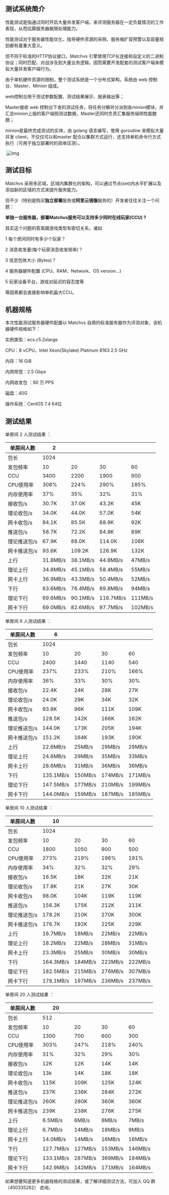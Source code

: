 

## 测试系统简介

性能测试是指通过同时开启大量并发客户端，来评测服务器在一定负载情况的工作表现，从而估算服务器极限处理能力。

性能测试对于服务器性能优化、指导硬件资源的采购、服务缩扩容预警以及容量规划都有着重大意义。

但不同于标准的HTTP协议接口，Matchvs 引擎使用TCP长连接和自定义的二进制协议；同时匹配、对战涉及到大量业务逻辑，因而需要开发配套的测试客户端来模拟大量并发客户端行为。

由于单机硬件资源的限制，整个测试系统是一个分布式架构，系统由 web 控制台、Master、Minion 组成。

web控制台用于测试参数配置，测试结果展示、报表输出等；

Master接收 web 控制台下发的测试任务，将任务分解并分派到各minion模块，并汇总minion上报的客户端侧测试数据，Master还同时负责汇集服务端侧性能数据；

minion是最终完成测试的实体，由 golang 语言编写，使用 goroutine 来模拟大量并发 client，不仅仅可以和master 配合以集群方式运行，还支持单机命令行方式执行（可用于独立部署时的简单压测）。

​	![img](http://imgs.Matchvs.com/static/MatchvsArchitecture/performance.png)

 

## 测试目标

Matchvs 采用多区域，区域内集群化的架构，可以通过节点(set)内水平扩展以及添加新的区域的方式来提升服务能力。

但不少（特别是购买**独立部署**服务或**阿里云镜像**服务的）开发者往往关注一个问题：

**单独一台服务器，部署Matchvs服务可以支持多少同时在线玩家(CCU) ?** 



其实这个问题的答案跟游戏类型有密切关系，诸如

1 每个房间同时有多少个玩家？

2 消息收发量(每个玩家消息收发频率)？

3 信息包体大小 (Bytes)？

4 服务器硬件配置 (CPU、RAM、Network、OS version...)

5 玩家设备平台，游戏对延迟的容忍度等

等因素都会直接影响单机最大CCU。



## 机器规格 

本次性能测试服务器硬件配置以 Matchvs 自用的标准服务器作为评测对象，该机器硬件规格如下：

 

实例类型：ecs.c5.2xlarge

CPU：8 vCPU，Intel Xeon(Skylake) Platinum 8163 2.5 GHz

内存：16 GiB

内网带宽：2.5 Gbps

内网收发包 ：80 万 PPS

磁盘：40G

操作系统：CentOS 7.4 64位

 

## 测试结果

单房间 2 人测试结果 ：

| 单房间人数   | 2        |          |           |         |
| ------------ | -------- | -------- | --------- | ------- |
| 包长         | 1024     |          |           |         |
| 发包频率     | 10       | 20       | 30        | 60      |
| CCU          | 3400     | 2200     | 1900      | 900     |
| CPU使用率    | 308%     | 224%     | 290%      | 185%    |
| 内存使用率   | 37%      | 35%      | 32%       | 31%     |
| 接收包/s     | 30.7K    | 37.0K    | 43.2K     | 45K     |
| 理论收包/s   | 34.0K    | 44.0K    | 57.0K     | 54K     |
| 网卡收包/s   | 84.1K    | 85.5K    | 88.9K     | 92K     |
| 推送包/s     | 58.7K    | 72.2K    | 84.9K     | 89K     |
| 理论推送包/s | 67.9K    | 88.0K    | 114.0K    | 108K    |
| 网卡推送包/s | 93.6K    | 109.2K   | 126.9K    | 132K    |
| 上行         | 31.8MB/s | 38.1MB/s | 44.8MB/s  | 47MB/s  |
| 理论上行     | 34.8MB/s | 45.1MB/s | 58.4MB/s  | 55MB/s  |
| 网卡上行     | 36.9MB/s | 43.3MB/s | 50.4MB/s  | 52MB/s  |
| 下行         | 63.6MB/s | 76.4MB/s | 89.8MB/s  | 94MB/s  |
| 理论下行     | 69.6MB/s | 90.1MB/s | 116.7MB/s | 111MB/s |
| 网卡下行     | 69.0MB/s | 82.6MB/s | 97.7MB/s  | 102MB/s |

 

单房间 6 人测试结果 ：

| 单房间人数   | 6         |         |         |         |
| ------------ | --------- | ------- | ------- | ------- |
| 包长         | 1024      |         |         |         |
| 发包频率     | 10        | 20      | 30      | 60      |
| CCU          | 2400      | 1440    | 1140    | 540     |
| CPU使用率    | 237%      | 233%    | 210%    | 166%    |
| 内存使用率   | 36%       | 33%     | 30%     | 30%     |
| 接收包/s     | 22.4K     | 24K     | 28K     | 27K     |
| 理论收包/s   | 24.0K     | 29K     | 34K     | 32K     |
| 网卡收包/s   | 93.8K     | 96K     | 111K    | 109K    |
| 推送包/s     | 128.5K    | 142K    | 166K    | 162K    |
| 理论推送包/s | 144.0K    | 173K    | 205K    | 194K    |
| 网卡推送包/s | 151.2K    | 164K    | 193K    | 190K    |
| 上行         | 22.6MB/s  | 25MB/s  | 29MB/s  | 29MB/s  |
| 理论上行     | 24.6MB/s  | 29MB/s  | 35MB/s  | 33MB/s  |
| 网卡上行     | 28.6MB/s  | 31MB/s  | 36MB/s  | 36MB/s  |
| 下行         | 135.1MB/s | 150MB/s | 174MB/s | 171MB/s |
| 理论下行     | 147.5MB/s | 177MB/s | 210MB/s | 199MB/s |
| 网卡下行     | 144.0MB/s | 159MB/s | 187MB/s | 185MB/s |

 

单房间 10 人测试结果 ：

| 单房间人数   | 10        |         |         |         |
| ------------ | --------- | ------- | ------- | ------- |
| 包长         | 1024      |         |         |         |
| 发包频率     | 10        | 20      | 30      | 60      |
| CCU          | 1800      | 1050    | 900     | 500     |
| CPU使用率    | 273%      | 219%    | 196%    | 191%    |
| 内存使用率   | 34%       | 32%     | 32%     | 29%     |
| 接收包/s     | 16.5K     | 18K     | 22K     | 21K     |
| 理论收包/s   | 17.8K     | 21K     | 27K     | 30K     |
| 网卡收包/s   | 98.0K     | 104K    | 119K    | 119K    |
| 推送包/s     | 156.3K    | 175K    | 212K    | 211K    |
| 理论推送包/s | 178.2K    | 210K    | 270K    | 300K    |
| 网卡推送包/s | 176.7K    | 192K    | 225K    | 229K    |
| 上行         | 16.7MB/s  | 18MB/s  | 22MB/s  | 22MB/s  |
| 理论上行     | 18.2MB/s  | 22MB/s  | 28MB/s  | 31MB/s  |
| 网卡上行     | 23.3MB/s  | 25MB/s  | 30MB/s  | 30MB/s  |
| 下行         | 164.3MB/s | 184MB/s | 222MB/s | 222MB/s |
| 理论下行     | 182.5MB/s | 215MB/s | 276MB/s | 307MB/s |
| 网卡下行     | 178.1MB/s | 197MB/s | 236MB/s | 237MB/s |

 

单房间 20 人测试结果 ：

| 单房间人数   | 20        |         |         |         |
| ------------ | --------- | ------- | ------- | ------- |
| 包长         | 512       |         |         |         |
| 发包频率     | 10        | 20      | 30      | 60      |
| CCU          | 1300      | 700     | 600     | 300     |
| CPU使用率    | 303%      | 247%    | 218%    | 240%    |
| 内存使用率   | 31%       | 32%     | 29%     | 30%     |
| 接收包/s     | 12K       | 12K     | 14K     | 14K     |
| 理论收包/s   | 13k       | 14K     | 18K     | 18K     |
| 网卡收包/s   | 115K      | 109K    | 125K    | 124K    |
| 推送包/s     | 237K      | 236K    | 284K    | 272K    |
| 理论推送包/s | 260K      | 280K    | 360K    | 360K    |
| 网卡推送包/s | 239K      | 238K    | 276K    | 275K    |
| 上行         | 6.5MB/s   | 6MB/s   | 8MB/s   | 7MB/s   |
| 理论上行     | 6.7MB/s   | 14MB/s  | 18MB/s  | 9MB/s   |
| 网卡上行     | 14.0MB/s  | 14MB/s  | 16MB/s  | 16MB/s  |
| 下行         | 127.7MB/s | 127MB/s | 153MB/s | 146MB/s |
| 理论下行     | 133.1MB/s | 287MB/s | 369MB/s | 184MB/s |
| 网卡下行     | 142.9MB/s | 142MB/s | 171MB/s | 164MB/s |

 

如果想要知道更多机器规格的测试结果，或了解详细测试方法，可加入 QQ 群 （450335262） 咨询。

